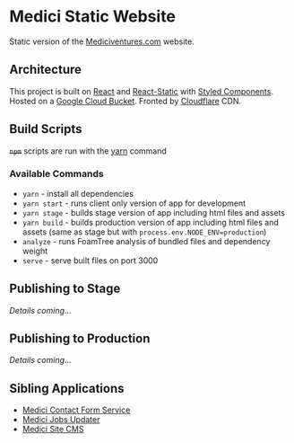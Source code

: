 # Medici Static Website

Static version of the [Mediciventures.com](https://www.mediciventures.com) website.

## Architecture

This project is built on [React](https://reactjs.org/) and [React-Static](https://github.com/react-static/react-static) with [Styled Components](https://www.styled-components.com/). Hosted on a [Google Cloud Bucket](https://cloud.google.com/storage/docs/json_api/v1/buckets). Fronted by [Cloudflare](https://www.cloudflare.com/cdn/) CDN.

## Build Scripts

~~`npm`~~ scripts are run with the [yarn](https://yarnpkg.com/en/) command

### Available Commands

 * `yarn` - install all dependencies
 * `yarn start` - runs client only version of app for development
 * `yarn stage` - builds stage version of app including html files and assets
 * `yarn build` - builds production version of app including html files and assets (same as stage but with `process.env.NODE_ENV=production`)
* `analyze` - runs FoamTree analysis of bundled files and dependency weight
* `serve` - serve built files on port 3000

## Publishing to Stage
_Details coming_...

## Publishing to Production
_Details coming_...

## Sibling Applications

* [Medici Contact Form Service](https://bitbucket.org/mediciventures/medici-contact-form-service/src/master/)
* [Medici Jobs Updater](https://bitbucket.org/mediciventures/medici-jobs-updater/src/master/)
* [Medici Site CMS](https://gitlab.com/mediciventures/medici-site-cms)